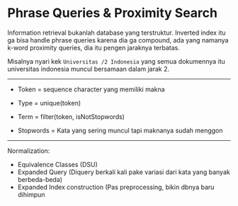 # Phrase Queries & Proximity Search

Information retrieval bukanlah database yang terstruktur. Inverted index itu ga bisa handle phrase queries karena dia ga compound, ada yang namanya k-word proximity queries, dia itu pengen jaraknya terbatas.

Misalnya nyari kek `Universitas /2 Indonesia` yang semua dokumennya itu universitas indonesia muncul bersamaan dalam jarak 2.

---

- Token = sequence character yang memiliki makna

- Type = unique(token)

- Term = filter(token, isNotStopwords)
- Stopwords = Kata yang sering muncul tapi maknanya sudah menggon

---

Normalization:

- Equivalence Classes (DSU)
- Expanded Query (Diquery berkali kali pake variasi dari kata yang banyak berbeda-beda)
- Expanded Index construction (Pas preprocessing, bikin dbnya baru dihimpun